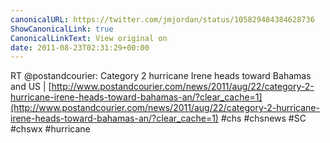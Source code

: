 ```yaml
---
canonicalURL: https://twitter.com/jmjordan/status/105829484384628736
ShowCanonicalLink: true
CanonicalLinkText: View original on
date: 2011-08-23T02:31:29+00:00
---
```

RT @postandcourier: Category 2 hurricane Irene heads toward Bahamas and US | [http://www.postandcourier.com/news/2011/aug/22/category-2-hurricane-irene-heads-toward-bahamas-an/?clear_cache=1](http://www.postandcourier.com/news/2011/aug/22/category-2-hurricane-irene-heads-toward-bahamas-an/?clear_cache=1) #chs #chsnews #SC #chswx #hurricane